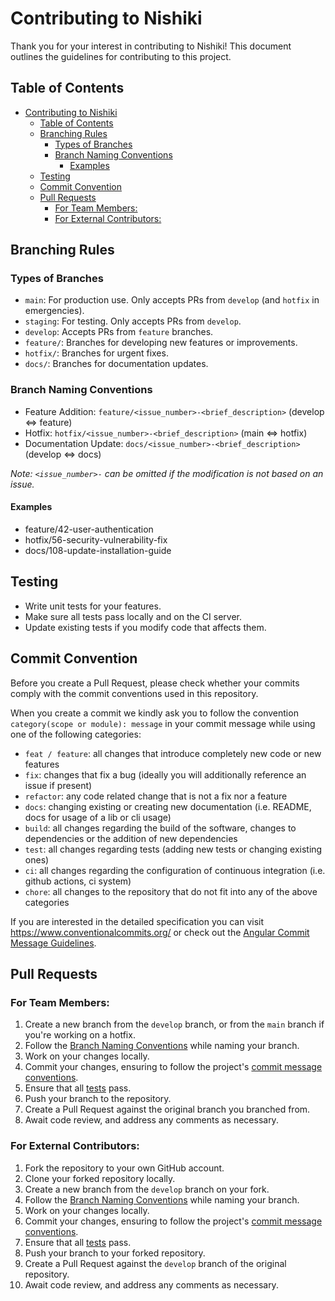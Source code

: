 # Contributing to Nishiki

Thank you for your interest in contributing to Nishiki! This document outlines the guidelines for contributing to this project.

## Table of Contents

- [Contributing to Nishiki](#contributing-to-nishiki)
  - [Table of Contents](#table-of-contents)
  - [Branching Rules](#branching-rules)
    - [Types of Branches](#types-of-branches)
    - [Branch Naming Conventions](#branch-naming-conventions)
      - [Examples](#examples)
  - [Testing](#testing)
  - [Commit Convention](#commit-convention)
  - [Pull Requests](#pull-requests)
    - [For Team Members:](#for-team-members)
    - [For External Contributors:](#for-external-contributors)

## Branching Rules

### Types of Branches

- `main`: For production use. Only accepts PRs from `develop` (and `hotfix` in emergencies).
- `staging`: For testing. Only accepts PRs from `develop`.
- `develop`: Accepts PRs from `feature` branches.
- `feature/`: Branches for developing new features or improvements.
- `hotfix/`: Branches for urgent fixes.
- `docs/`: Branches for documentation updates.

### Branch Naming Conventions

- Feature Addition: `feature/<issue_number>-<brief_description>` (develop ⇔ feature)
- Hotfix: `hotfix/<issue_number>-<brief_description>` (main ⇔ hotfix)
- Documentation Update: `docs/<issue_number>-<brief_description>` (develop ⇔ docs)

*Note: `<issue_number>-` can be omitted if the modification is not based on an issue.*


#### Examples

- feature/42-user-authentication
- hotfix/56-security-vulnerability-fix
- docs/108-update-installation-guide

## Testing

- Write unit tests for your features.
- Make sure all tests pass locally and on the CI server.
- Update existing tests if you modify code that affects them.

## Commit Convention

Before you create a Pull Request, please check whether your commits comply with
the commit conventions used in this repository.

When you create a commit we kindly ask you to follow the convention
`category(scope or module): message` in your commit message while using one of
the following categories:

- `feat / feature`: all changes that introduce completely new code or new
  features
- `fix`: changes that fix a bug (ideally you will additionally reference an
  issue if present)
- `refactor`: any code related change that is not a fix nor a feature
- `docs`: changing existing or creating new documentation (i.e. README, docs for
  usage of a lib or cli usage)
- `build`: all changes regarding the build of the software, changes to
  dependencies or the addition of new dependencies
- `test`: all changes regarding tests (adding new tests or changing existing
  ones)
- `ci`: all changes regarding the configuration of continuous integration (i.e.
  github actions, ci system)
- `chore`: all changes to the repository that do not fit into any of the above
  categories

If you are interested in the detailed specification you can visit
https://www.conventionalcommits.org/ or check out the
[Angular Commit Message Guidelines](https://github.com/angular/angular/blob/22b96b9/CONTRIBUTING.md#-commit-message-guidelines).

## Pull Requests

### For Team Members:

1. Create a new branch from the `develop` branch, or from the `main` branch if you're working on a hotfix.
2. Follow the [Branch Naming Conventions](#branch-naming-conventions) while naming your branch.
3. Work on your changes locally.
4. Commit your changes, ensuring to follow the project's [commit message conventions](#commit-convention).
5. Ensure that all [tests](#testing) pass.
6. Push your branch to the repository.
7. Create a Pull Request against the original branch you branched from.
8. Await code review, and address any comments as necessary.

### For External Contributors:

1. Fork the repository to your own GitHub account.
2. Clone your forked repository locally.
3. Create a new branch from the `develop` branch on your fork.
4. Follow the [Branch Naming Conventions](#branch-naming-conventions) while naming your branch.
5. Work on your changes locally.
6. Commit your changes, ensuring to follow the project's [commit message conventions](#commit-convention).
7. Ensure that all [tests](#testing) pass.
8. Push your branch to your forked repository.
9. Create a Pull Request against the `develop` branch of the original repository.
10. Await code review, and address any comments as necessary.
